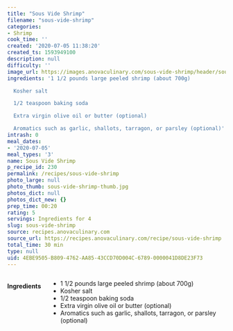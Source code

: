 ```yaml
---
title: "Sous Vide Shrimp"
filename: "sous-vide-shrimp"
categories:
- Shrimp
cook_time: ''
created: '2020-07-05 11:38:20'
created_ts: 1593949100
description: null
difficulty: ''
image_url: https://images.anovaculinary.com/sous-vide-shrimp/header/sous-vide-shrimp-header-og.jpg
ingredients: '1 1/2 pounds large peeled shrimp (about 700g)

  Kosher salt

  1/2 teaspoon baking soda

  Extra virgin olive oil or butter (optional)

  Aromatics such as garlic, shallots, tarragon, or parsley (optional)'
intrash: 0
meal_dates:
- '2020-07-05'
meal_types: '3'
name: Sous Vide Shrimp
p_recipe_id: 230
permalink: /recipes/sous-vide-shrimp
photo_large: null
photo_thumb: sous-vide-shrimp-thumb.jpg
photos_dict: null
photos_dict_new: {}
prep_time: 00:20
rating: 5
servings: Ingredients for 4
slug: sous-vide-shrimp
source: recipes.anovaculinary.com
source_url: https://recipes.anovaculinary.com/recipe/sous-vide-shrimp
total_time: 30 min
type: null
uid: 4EBE9505-B809-4762-AA85-43CCD70D004C-6789-0000041D8DE23F73
---
```

<div class="large-8 medium-7 columns" id="writeup">	</div><!-- #writeup -->
</div><!-- #row-one -->
<div class="row" id="row-two">	<div class="medium-4 small-5 columns" id="ingredients"><h4>Ingredients</h4><div class="box box-ingredients content"><ul>
<li>1 1/2 pounds large peeled shrimp (about 700g)</li>
<li>Kosher salt</li>
<li>1/2 teaspoon baking soda</li>
<li>Extra virgin olive oil or butter (optional)</li>
<li>Aromatics such as garlic, shallots, tarragon, or parsley (optional)</li>
</ul>
</div>	</div>	<div class="medium-6 small-7 columns" id="directions">	</div>